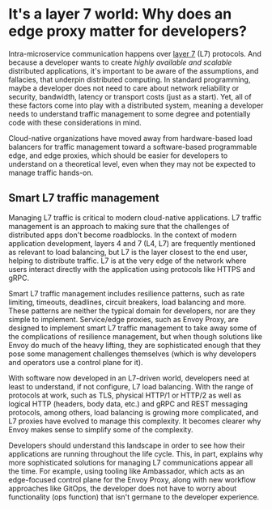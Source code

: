 # It's a layer 7 world: Why does an edge proxy matter for developers?

Intra-microservice communication happens over [layer 7](/learn/kubernetes-glossary/layer-7/) (L7) protocols. And because a developer wants to create _highly available and scalable_ distributed applications, it's important to be aware of the assumptions, and fallacies, that underpin distributed computing. In standard programming, maybe a developer does not need to care about network reliability or security, bandwidth, latency or transport costs (just as a start). Yet, all of these factors come into play with a distributed system, meaning a developer needs to understand traffic management to some degree and potentially code with these considerations in mind. 

Cloud-native organizations have moved away from hardware-based load balancers for traffic management toward a software-based programmable edge, and edge proxies, which should be easier for developers to understand on a theoretical level, even when they may not be expected to manage traffic hands-on. 

## Smart L7 traffic management

Managing L7 traffic is critical to modern cloud-native applications. L7 traffic management is an approach to making sure that the challenges of distributed apps don't become roadblocks. In the context of modern application development, layers 4 and 7 (L4, L7) are frequently mentioned as relevant to load balancing, but L7 is the layer closest to the end user, helping to distribute traffic. L7 is at the very edge of the network where users interact directly with the application using protocols like HTTPS and gRPC. 

Smart L7 traffic management includes resilience patterns, such as rate limiting, timeouts, deadlines, circuit breakers, load balancing and more. These patterns are neither the typical domain for developers, nor are they simple to implement. Service/edge proxies, such as Envoy Proxy, are designed to implement smart L7 traffic management to take away some of the complications of resilience management, but when though solutions like Envoy do much of the heavy lifting, they are sophisticated enough that they pose some management challenges themselves (which is why developers and operators use a control plane for it).

With software now developed in an L7-driven world, developers need at least to understand, if not configure, L7 load balancing. With the range of protocols at work, such as TLS, physical HTTP/1 or HTTP/2 as well as logical HTTP (headers, body data, etc.) and gRPC and REST messaging protocols, among others, load balancing is growing more complicated, and L7 proxies have evolved to manage this complexity. It becomes clearer why Envoy makes sense to simplify some of the complexity.

Developers should understand this landscape in order to see how their applications are running throughout the life cycle. This, in part, explains why more sophisticated solutions for managing L7 communications appear all the time. For example, using tooling like Ambassador, which acts as an edge-focused control plane for the Envoy Proxy, along with new workflow approaches like GitOps, the developer does not have to worry about functionality (ops function) that isn't germane to the developer experience. 
